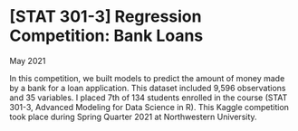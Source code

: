 # [STAT 301-3] Regression Competition: Bank Loans
May 2021

In this competition, we built models to predict the amount of money made by a bank for a loan application. This dataset included 9,596 observations and 35 variables. I placed 7th of 134 students enrolled in the course (STAT 301-3, Advanced Modeling for Data Science in R). This Kaggle competition took place during Spring Quarter 2021 at Northwestern University. 
